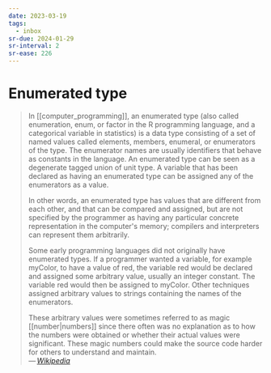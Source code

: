 ```yaml
---
date: 2023-03-19
tags:
  - inbox
sr-due: 2024-01-29
sr-interval: 2
sr-ease: 226
---
```


# Enumerated type

> In [[computer_programming]], an enumerated type (also called enumeration,
> enum, or factor in the R programming language, and a categorical variable in
> statistics) is a data type consisting of a set of named values called
> elements, members, enumeral, or enumerators of the type. The enumerator names
> are usually identifiers that behave as constants in the language. An
> enumerated type can be seen as a degenerate tagged union of unit type. A
> variable that has been declared as having an enumerated type can be assigned
> any of the enumerators as a value.
>
> In other words, an enumerated type has values that are different from each
> other, and that can be compared and assigned, but are not specified by the
> programmer as having any particular concrete representation in the computer's
> memory; compilers and interpreters can represent them arbitrarily.
>
> Some early programming languages did not originally have enumerated types. If
> a programmer wanted a variable, for example myColor, to have a value of red,
> the variable red would be declared and assigned some arbitrary value, usually
> an integer constant. The variable red would then be assigned to myColor. Other
> techniques assigned arbitrary values to strings containing the names of the
> enumerators.
>
> These arbitrary values were sometimes referred to as magic [[number|numbers]]
> since there often was no explanation as to how the numbers were obtained or
> whether their actual values were significant. These magic numbers could make
> the source code harder for others to understand and maintain.\
> — <cite>[Wikipedia](https://en.wikipedia.org/wiki/Enumerated_type)</cite>
